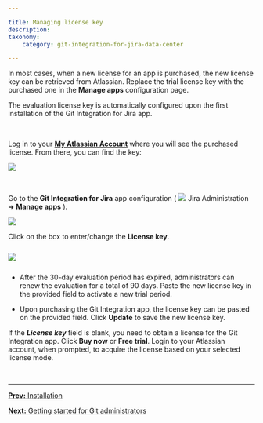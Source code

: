 ```yaml
---

title: Managing license key
description:
taxonomy:
    category: git-integration-for-jira-data-center

---
```


In most cases, when a new license for an app is purchased, the new license key can be retrieved from Atlassian. Replace the trial license key with the purchased one in the **Manage apps** configuration page.

<div class="bbb-callout bbb--info">
    <div class="irow">
    <div class="ilogobox">
        <span class="logoimg"></span>
    </div>
    <div class="imsgbox">
        The evaluation license key is automatically configured upon the first installation of the Git Integration for Jira app.
    </div>
    </div>
</div>

&nbsp;

Log in to your [**My Atlassian Account**](https://my.atlassian.com/) where you will see the purchased license. From there, you can find the key:

![](/wp-content/uploads/gij-docs-manage-license-key-my-atlassian-sample-c.png)

&nbsp;

Go to the **Git Integration for Jira** app configuration ( ![](/wp-content/uploads/gij-jira-sys-admin-icon.png) Jira Administration ➜ **Manage apps** ).

![](/wp-content/uploads/gij-docs-manage-license-key-update-key-c.png)

Click on the box to enter/change the **License key**.

<img src='/wp-content/uploads/gij-docs-manage-license-key-add-new-key.png' style='margin:25px auto;max-width:100%;display:block;' />

*   After the 30-day evaluation period has expired, administrators can renew the evaluation for a total of 90 days. Paste the new license key in the provided field to activate a new trial period.

*   Upon purchasing the Git Integration app, the license key can be pasted on the provided field. Click **Update** to save the new license key.

<div class="bbb-callout bbb--tip">
    <div class="irow">
    <div class="ilogobox">
        <span class="logoimg"></span>
    </div>
    <div class="imsgbox">
        If the <i><b>License key</b></i> field is blank, you need to obtain a license for the Git Integration app. Click <b>Buy now</b> or <b>Free trial</b>. Login to your Atlassian account, when prompted, to acquire the license based on your selected license mode.
    </div>
    </div>
</div>

&nbsp;
* * *

[**Prev:** Installation](/git-integration-for-jira-data-center/installation-gij-self-managed)

[**Next:** Getting started for Git administrators](/git-integration-for-jira-data-center/getting-started-for-git-administrators-gij-self-managed)



